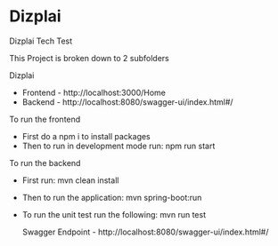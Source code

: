 # Dizplai
Dizplai Tech Test

This Project is broken down to 2 subfolders 

Dizplai
  - Frontend - http://localhost:3000/Home
  - Backend - http://localhost:8080/swagger-ui/index.html#/

To run the frontend 
- First do a npm i to install packages
- Then to run in development mode run: npm run start

To run the backend
- First run: mvn clean install
- Then to run the application: mvn spring-boot:run
- To run the unit test run the following: mvn run test

  Swagger Endpoint - http://localhost:8080/swagger-ui/index.html#/
